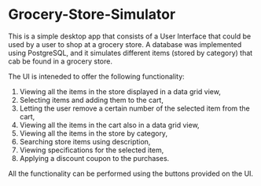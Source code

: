 # Grocery-Store-Simulator

This is a simple desktop app that consists of a User Interface that could be used by a user to shop at a grocery store. A database was implemented using PostgreSQL, and it simulates
different items (stored by category) that cab be found in a grocery store.

The UI is inteneded to offer the following functionality:

1. Viewing all the items in the store displayed in a data grid view,
2. Selecting items and adding them to the cart,
3. Letting the user remove a certain number of the selected item from the cart,
4. Viewing all the items in the cart also in a data grid view,
5. Viewing all the items in the store by category,
6. Searching store items using description,
7. Viewing specifications for the selected item,
8. Applying a discount coupon to the purchases.

All the functionality can be performed using the buttons provided on the UI.
